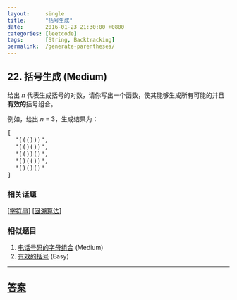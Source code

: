 ```yaml
---
layout:     single
title:      "括号生成"
date:       2016-01-23 21:30:00 +0800
categories: [leetcode]
tags:       [String, Backtracking]
permalink:  /generate-parentheses/
---
```


## 22. 括号生成 (Medium)

<p>给出&nbsp;<em>n</em>&nbsp;代表生成括号的对数，请你写出一个函数，使其能够生成所有可能的并且<strong>有效的</strong>括号组合。</p>

<p>例如，给出&nbsp;<em>n </em>=<em> </em>3，生成结果为：</p>

<pre>[
  &quot;((()))&quot;,
  &quot;(()())&quot;,
  &quot;(())()&quot;,
  &quot;()(())&quot;,
  &quot;()()()&quot;
]
</pre>

### 相关话题
  [[字符串](https://github.com/openset/leetcode/tree/master/tag/string/README.md)]
  [[回溯算法](https://github.com/openset/leetcode/tree/master/tag/backtracking/README.md)]

### 相似题目
  1. [电话号码的字母组合](/letter-combinations-of-a-phone-number) (Medium)
  1. [有效的括号](/valid-parentheses) (Easy)

---

## [答案](https://github.com/openset/leetcode/tree/master/problems/generate-parentheses)

